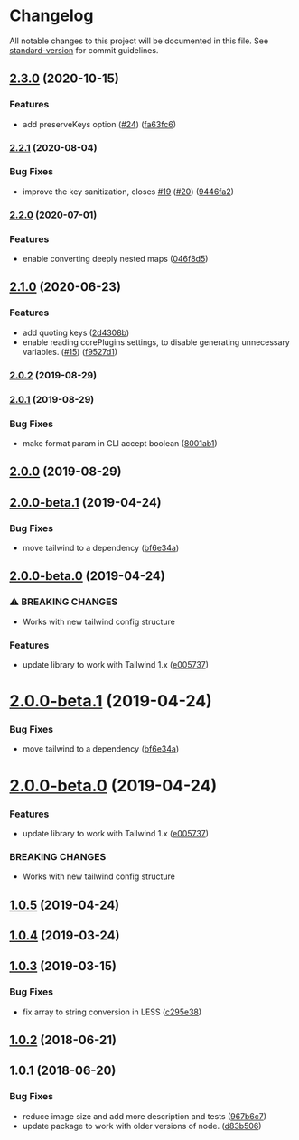 # Changelog

All notable changes to this project will be documented in this file. See [standard-version](https://github.com/conventional-changelog/standard-version) for commit guidelines.

## [2.3.0](https://github.com/dobromir-hristov/tailwindcss-export-config/compare/v2.2.1...v2.3.0) (2020-10-15)


### Features

* add preserveKeys option ([#24](https://github.com/dobromir-hristov/tailwindcss-export-config/issues/24)) ([fa63fc6](https://github.com/dobromir-hristov/tailwindcss-export-config/commit/fa63fc6))

### [2.2.1](https://github.com/dobromir-hristov/tailwindcss-export-config/compare/v2.2.0...v2.2.1) (2020-08-04)


### Bug Fixes

* improve the key sanitization, closes [#19](https://github.com/dobromir-hristov/tailwindcss-export-config/issues/19) ([#20](https://github.com/dobromir-hristov/tailwindcss-export-config/issues/20)) ([9446fa2](https://github.com/dobromir-hristov/tailwindcss-export-config/commit/9446fa2))

### [2.2.0](https://github.com/dobromir-hristov/tailwindcss-export-config/compare/v2.1.0...v2.2.0) (2020-07-01)

### Features

* enable converting deeply nested maps ([046f8d5](https://github.com/dobromir-hristov/tailwindcss-export-config/commit/046f8d5))

## [2.1.0](https://github.com/dobromir-hristov/tailwindcss-export-config/compare/v2.0.2...v2.1.0) (2020-06-23)


### Features

* add quoting keys ([2d4308b](https://github.com/dobromir-hristov/tailwindcss-export-config/commit/2d4308b))
* enable reading corePlugins settings, to disable generating unnecessary variables. ([#15](https://github.com/dobromir-hristov/tailwindcss-export-config/issues/15)) ([f9527d1](https://github.com/dobromir-hristov/tailwindcss-export-config/commit/f9527d1))

### [2.0.2](https://github.com/dobromir-hristov/tailwindcss-export-config/compare/v2.0.1...v2.0.2) (2019-08-29)

### [2.0.1](https://github.com/dobromir-hristov/tailwindcss-export-config/compare/v2.0.0...v2.0.1) (2019-08-29)


### Bug Fixes

* make format param in CLI accept boolean ([8001ab1](https://github.com/dobromir-hristov/tailwindcss-export-config/commit/8001ab1))

## [2.0.0](https://github.com/dobromir-hristov/tailwindcss-export-config/compare/v1.0.5...v2.0.0) (2019-08-29)

## [2.0.0-beta.1](https://github.com/dobromir-hristov/tailwindcss-export-config/compare/v2.0.0-beta.0...v2.0.0-beta.1) (2019-04-24)


### Bug Fixes

* move tailwind to a dependency ([bf6e34a](https://github.com/dobromir-hristov/tailwindcss-export-config/commit/bf6e34a))

## [2.0.0-beta.0](https://github.com/dobromir-hristov/tailwindcss-export-config/compare/v1.0.4...v2.0.0-beta.0) (2019-04-24)


### ⚠ BREAKING CHANGES

* Works with new tailwind config structure

### Features

* update library to work with Tailwind 1.x ([e005737](https://github.com/dobromir-hristov/tailwindcss-export-config/commit/e005737))

<a name="2.0.0-beta.1"></a>
# [2.0.0-beta.1](https://github.com/dobromir-hristov/tailwindcss-export-config/compare/v2.0.0-beta.0...v2.0.0-beta.1) (2019-04-24)


### Bug Fixes

* move tailwind to a dependency ([bf6e34a](https://github.com/dobromir-hristov/tailwindcss-export-config/commit/bf6e34a))



<a name="2.0.0-beta.0"></a>
# [2.0.0-beta.0](https://github.com/dobromir-hristov/tailwindcss-export-config/compare/v1.0.4...v2.0.0-beta.0) (2019-04-24)


### Features

* update library to work with Tailwind 1.x ([e005737](https://github.com/dobromir-hristov/tailwindcss-export-config/commit/e005737))


### BREAKING CHANGES

* Works with new tailwind config structure



<a name="1.0.5"></a>
## [1.0.5](https://github.com/dobromir-hristov/tailwindcss-export-config/compare/v1.0.4...v1.0.5) (2019-04-24)



<a name="1.0.4"></a>
## [1.0.4](https://github.com/dobromir-hristov/tailwindcss-export-config/compare/v1.0.3...v1.0.4) (2019-03-24)



<a name="1.0.3"></a>
## [1.0.3](https://github.com/dobromir-hristov/tailwindcss-export-config/compare/v1.0.2...v1.0.3) (2019-03-15)


### Bug Fixes

* fix array to string conversion in LESS ([c295e38](https://github.com/dobromir-hristov/tailwindcss-export-config/commit/c295e38))



<a name="1.0.2"></a>
## [1.0.2](https://github.com/dobromir-hristov/tailwindcss-export-config/compare/v1.0.1...v1.0.2) (2018-06-21)



<a name="1.0.1"></a>
## 1.0.1 (2018-06-20)


### Bug Fixes

* reduce image size and add more description and tests ([967b6c7](https://github.com/dobromir-hristov/tailwindcss-export-config/commit/967b6c7))
* update package to work with older versions of node. ([d83b506](https://github.com/dobromir-hristov/tailwindcss-export-config/commit/d83b506))
